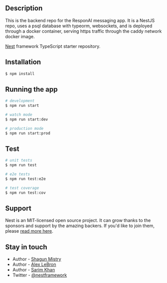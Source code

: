 

## Description

This is the backend repo for the ResponAI messaging app. It is a NestJS repo, uses a psql database with typeorm, websockets, and is deployed through a docker container, serving https traffic through the caddy network docker image. 

[Nest](https://github.com/nestjs/nest) framework TypeScript starter repository.

## Installation

```bash
$ npm install
```

## Running the app

```bash
# development
$ npm run start

# watch mode
$ npm run start:dev

# production mode
$ npm run start:prod
```

## Test

```bash
# unit tests
$ npm run test

# e2e tests
$ npm run test:e2e

# test coverage
$ npm run test:cov
```

## Support

Nest is an MIT-licensed open source project. It can grow thanks to the sponsors and support by the amazing backers. If you'd like to join them, please [read more here](https://docs.nestjs.com/support).

## Stay in touch

- Author - [Shagun Mistry](https://twitter.com/mistry_shagun)
- Author - [Alex LeBron](https://twitter.com/lebron_tech)
- Author - [Sarim Khan](https://twitter.com/sarim_khan5)
- Twitter - [@nestframework](https://twitter.com/responai)
